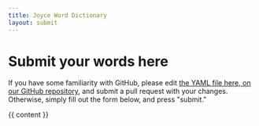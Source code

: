 ```yaml
---
title: Joyce Word Dictionary
layout: submit
---
```


# Submit your words here

If you have some familiarity with GitHub, please edit [the YAML file here, on our GitHub repository](https://github.com/open-editions/joyce-word-dictionary/blob/master/src/data/words.yaml), and submit a pull request with your changes. Otherwise, simply fill out the form below, and press "submit."

{{ content }}


